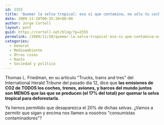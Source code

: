 ```yaml
---
id: 2355
title: 'Quemar la selva tropical: eso sí que contamina, no sólo tu coche'
date: 2009-11-28T00:35:20+00:00
author: Jorge Cortell
layout: post
guid: https://cortell.net/blog/?p=2355
permalink: /2009/11/28/quemar-la-selva-tropical-eso-si-que-contamina-no-solo-tu-coche/
categories:
  - General
  - Medioambiente
  - Otras cosas
  - Rants
  - Sociedad y polí­tica
---
```

Thomas L. Friedman, en su artículo "Trucks, trains and tres" del International Herald Tribune del pasado día 12, dice que **las emisiones de CO2 de TODOS los coches, trenes, aviones, y barcos del mundo juntos son MENOS que las que se producen (el 17% del total) por quemar la selva tropical para deforestarla**.

Ya hemos permitido que desaparezca el 20% de dichas selvas. ¿Vamos a permitir que sigan y encima nos llamen a nosotros "consumistas contaminadores"?
